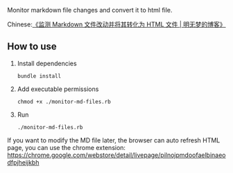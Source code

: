 Monitor markdown file changes and convert it to html file.

Chinese:[《监测 Markdown 文件改动并将其转化为 HTML 文件 | 明无梦的博客》](http://www.dreamxu.com/monitor-markdown-file-changes-and-convert-it-to-html-file/)

## How to use

1.  Install dependencies

        bundle install

2.  Add executable permissions


        chmod +x ./monitor-md-files.rb

3.  Run

        ./monitor-md-files.rb

If you want to modify the MD file later, 
the browser can auto refresh HTML page, 
you can use the chrome extension: <https://chrome.google.com/webstore/detail/livepage/pilnojpmdoofaelbinaeodfpjheijkbh>
